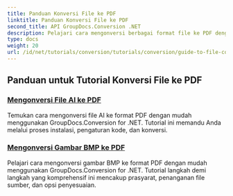 ```yaml
---
title: Panduan Konversi File ke PDF
linktitle: Panduan Konversi File ke PDF
second_title: API GroupDocs.Conversion .NET
description: Pelajari cara mengonversi berbagai format file ke PDF dengan mudah menggunakan GroupDocs.Conversion for .NET. Tutorial langkah demi langkah ini mencakup semuanya, mulai dari menyiapkan pustaka hingga menjalankan transformasi file yang lancar.
type: docs
weight: 20
url: /id/net/tutorials/conversion/tutorials/conversion/guide-to-file-conversion-to-pdf/
---
```


## Panduan untuk Tutorial Konversi File ke PDF
### [Mengonversi File AI ke PDF](./converting-ai-to-pdf/)
Temukan cara mengonversi file AI ke format PDF dengan mudah menggunakan GroupDocs.Conversion for .NET. Tutorial ini memandu Anda melalui proses instalasi, pengaturan kode, dan konversi.
### [Mengonversi Gambar BMP ke PDF](./converting-bmp-to-pdf/)
Pelajari cara mengonversi gambar BMP ke format PDF dengan mudah menggunakan GroupDocs.Conversion for .NET. Tutorial langkah demi langkah yang komprehensif ini mencakup prasyarat, penanganan file sumber, dan opsi penyesuaian.